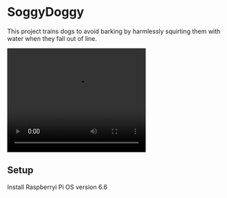 # SoggyDoggy

This project trains dogs to avoid barking by harmlessly squirting them with water when they fall out of line.

<video width="320" height="240" controls><source src="https://drive.google.com/uc?export=download&id=1zRiC5pk80V9uyaZUxXrG-0W6UtPOhInQ" type="video/mp4"></video> 

## Setup

Install Raspberryi Pi OS version 6.6
